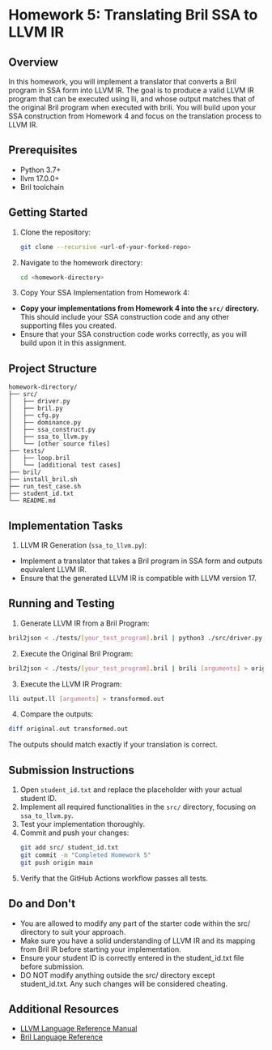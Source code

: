 # Homework 5: Translating Bril SSA to LLVM IR

## Overview

In this homework, you will implement a translator that converts a Bril program in SSA form into LLVM IR. The goal is to produce a valid LLVM IR program that can be executed using lli, and whose output matches that of the original Bril program when executed with brili. You will build upon your SSA construction from Homework 4 and focus on the translation process to LLVM IR.

## Prerequisites

- Python 3.7+
- llvm 17.0.0+
- Bril toolchain

## Getting Started

1. Clone the repository:
   ```bash
   git clone --recursive <url-of-your-forked-repo>
   ```

2. Navigate to the homework directory:
   ```bash
   cd <homework-directory>
   ```

3. Copy Your SSA Implementation from Homework 4:
- **Copy your implementations from Homework 4 into the `src/` directory.** This should include your SSA construction code and any other supporting files you created.
- Ensure that your SSA construction code works correctly, as you will build upon it in this assignment.

## Project Structure
```
homework-directory/
├── src/
│   ├── driver.py
│   ├── bril.py
│   ├── cfg.py
│   ├── dominance.py
│   ├── ssa_construct.py
│   ├── ssa_to_llvm.py
│   └── [other source files]
├── tests/
│   ├── loop.bril
│   └── [additional test cases]
├── bril/
├── install_bril.sh
├── run_test_case.sh
├── student_id.txt
└── README.md
```


## Implementation Tasks

1. LLVM IR Generation (`ssa_to_llvm.py`):
- Implement a translator that takes a Bril program in SSA form and outputs equivalent LLVM IR.
- Ensure that the generated LLVM IR is compatible with LLVM version 17.

## Running and Testing

1. Generate LLVM IR from a Bril Program:
```bash
bril2json < ./tests/[your_test_program].bril | python3 ./src/driver.py > output.ll
```
2. Execute the Original Bril Program:
```bash
bril2json < ./tests/[your_test_program].bril | brili [arguments] > original.out
```
3. Execute the LLVM IR Program:
```bash
lli output.ll [arguments] > transformed.out
```
4. Compare the outputs:
```bash
diff original.out transformed.out
```
The outputs should match exactly if your translation is correct.

## Submission Instructions

1. Open `student_id.txt` and replace the placeholder with your actual student ID.
2. Implement all required functionalities in the `src/` directory, focusing on `ssa_to_llvm.py`.
3. Test your implementation thoroughly.
4. Commit and push your changes:
   ```bash
   git add src/ student_id.txt
   git commit -m "Completed Homework 5"
   git push origin main
   ```
5. Verify that the GitHub Actions workflow passes all tests.

## Do and Don't

- You are allowed to modify any part of the starter code within the src/ directory to suit your approach.
- Make sure you have a solid understanding of LLVM IR and its mapping from Bril IR before starting your implementation.
- Ensure your student ID is correctly entered in the student_id.txt file before submission.
- DO NOT modify anything outside the src/ directory except student_id.txt. Any such changes will be considered cheating.

## Additional Resources

- [LLVM Language Reference Manual](https://llvm.org/docs/LangRef.html)
- [Bril Language Reference](https://capra.cs.cornell.edu/bril/lang/index.html)
